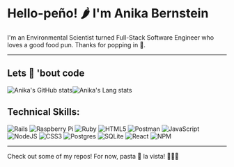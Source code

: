# Hello-peño! 🌶 I'm Anika Bernstein

I'm an Environmental Scientist turned Full-Stack Software Engineer who loves a good food pun. 
Thanks for popping in 🍿.

<hr/>

## Lets 🌮 'bout code
   
![Anika's GitHub stats](https://github-readme-stats.vercel.app/api?username=anikajb92&show_icons=true&count_private=true&title_color=FF9085&text_color=FB6FBB&icon_color=F99A4D&hide=issues,contribs)![Anika's Lang stats](https://github-readme-stats.vercel.app/api/top-langs/?username=anikajb92&layout=compact&title_color=FF9085&text_color=FB6FBB&count_private=true&langs_count=6)

## Technical Skills: 

![Rails](https://img.shields.io/badge/rails-%23CC0000.svg?style=for-the-badge&logo=ruby-on-rails&logoColor=white) ![Raspberry Pi](https://img.shields.io/badge/-RaspberryPi-C51A4A?style=for-the-badge&logo=Raspberry-Pi) ![Ruby](https://img.shields.io/badge/ruby-%23CC342D.svg?style=for-the-badge&logo=ruby&logoColor=white) ![HTML5](https://img.shields.io/badge/html5-%23E34F26.svg?style=for-the-badge&logo=html5&logoColor=white) ![Postman](https://img.shields.io/badge/Postman-FF6C37?style=for-the-badge&logo=postman&logoColor=white)  ![JavaScript](https://img.shields.io/badge/javascript-%23323330.svg?style=for-the-badge&logo=javascript&logoColor=%23F7DF1E) ![NodeJS](https://img.shields.io/badge/node.js-6DA55F?style=for-the-badge&logo=node.js&logoColor=white) ![CSS3](https://img.shields.io/badge/css3-%231572B6.svg?style=for-the-badge&logo=css3&logoColor=white) ![Postgres](https://img.shields.io/badge/postgres-%23316192.svg?style=for-the-badge&logo=postgresql&logoColor=white) ![SQLite](https://img.shields.io/badge/sqlite-%2307405e.svg?style=for-the-badge&logo=sqlite&logoColor=white) ![React](https://img.shields.io/badge/react-%2320232a.svg?style=for-the-badge&logo=react&logoColor=%2361DAFB) ![NPM](https://img.shields.io/badge/NPM-%23000000.svg?style=for-the-badge&logo=npm&logoColor=%2361DAFB) 

<hr/>

Check out some of my repos! For now, pasta 🍝 la vista! 👩🏼‍💻

<!-- Here are some ideas to get you started:

- 🔭 I prefer VSCode ![Visual Studio Code](https://img.shields.io/badge/Visual%20Studio%20Code-0078d7.svg?style=for-the-badge&logo=visual-studio-code&logoColor=white) but often find inspiration from CodePen ![CodePen](https://img.shields.io/badge/CodePen-white?style=for-the-badge&logo=codepen&logoColor=black)
- 🌱 I’m currently learning ...
- 👯 I’m looking to collaborate on ...
- 🤔 I’m looking for help with ...
- 💬 Ask me about ...
- 📫 How to reach me: ...
- 😄 Pronouns: ...
- ⚡ One of my hot takes: I prefer ![Apple Music](https://img.shields.io/badge/Apple_Music-9933CC?style=for-the-badge&logo=apple-music&logoColor=white) over ![Spotify](https://img.shields.io/badge/Spotify-1ED760?style=for-the-badge&logo=spotify&logoColor=white)
 
## Find me on:
![LinkedIn](https://img.shields.io/badge/linkedin-%230077B5.svg?style=for-the-badge&logo=linkedin&logoColor=white)
-->
